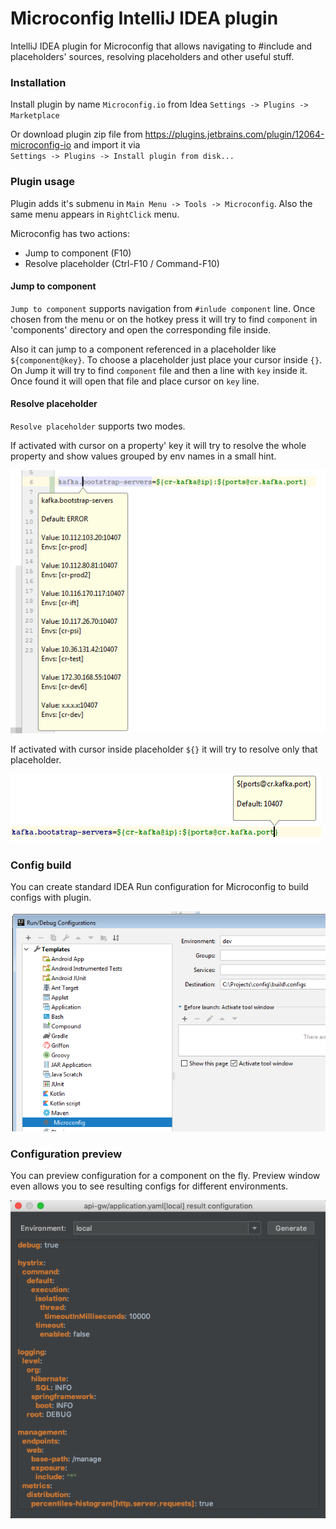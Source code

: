 # Microconfig IntelliJ IDEA plugin

IntelliJ IDEA plugin for Microconfig that allows navigating to #include and placeholders' sources, resolving placeholders and other useful stuff.

### Installation
Install plugin by name `Microconfig.io` from Idea `Settings -> Plugins -> Marketplace`

Or download plugin zip file from https://plugins.jetbrains.com/plugin/12064-microconfig-io and import it via <br> `Settings -> Plugins -> Install plugin from disk...`

### Plugin usage
Plugin adds it's submenu in `Main Menu -> Tools -> Microconfig`. Also the same menu appears in `RightClick` menu.

Microconfig has two actions:
- Jump to component (F10)
- Resolve placeholder (Ctrl-F10 / Command-F10)

#### Jump to component

`Jump to component` supports navigation from `#inlude component` line. Once chosen from the menu or on the hotkey press
it will try to find `component` in 'components' directory and open the corresponding file inside.

Also it can jump to a component referenced in a placeholder like `${component@key}`. To choose a placeholder just place your cursor inside `{}`.
On Jump it will try to find `component` file and then a line with `key` inside it. Once found it will open that file and place cursor on `key` line.

#### Resolve placeholder

`Resolve placeholder` supports two modes. 

If activated with cursor on a property' key it will try to resolve the whole property and show values grouped by env names in a small hint.

![resolve](doc/resolve.png)

If activated with cursor inside placeholder `${}` it will try to resolve only that placeholder.

![resolve-placeholder](doc/resolve-placeholder.png)

### Config build
You can create standard IDEA Run configuration for Microconfig to build configs with plugin.

![run](doc/run.png)

### Configuration preview
You can preview configuration for a component on the fly. Preview window even allows you to see resulting configs for different environments.

![preview](doc/preview.png)